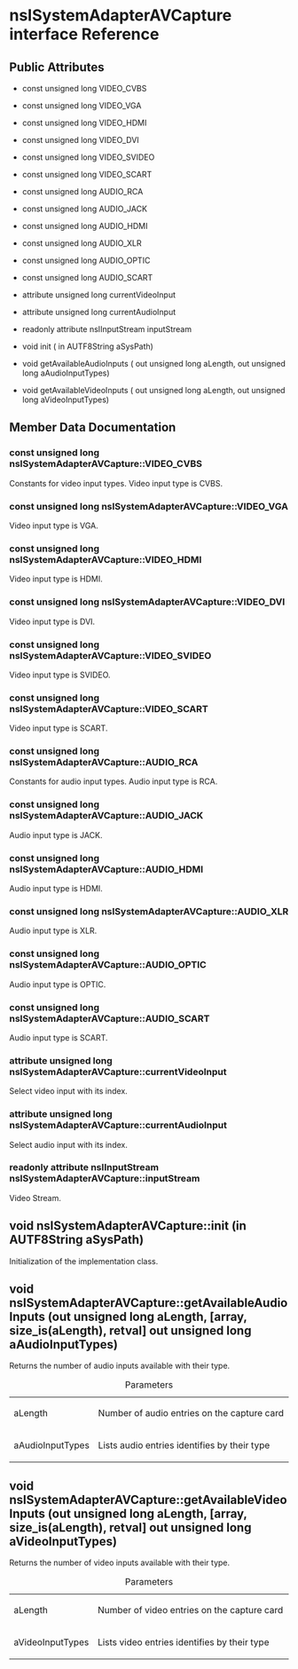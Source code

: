 nsISystemAdapterAVCapture interface Reference
=============================================

Public Attributes
-----------------

-   const unsigned long VIDEO\_CVBS

<!-- -->

-   const unsigned long VIDEO\_VGA

<!-- -->

-   const unsigned long VIDEO\_HDMI

<!-- -->

-   const unsigned long VIDEO\_DVI

<!-- -->

-   const unsigned long VIDEO\_SVIDEO

<!-- -->

-   const unsigned long VIDEO\_SCART

<!-- -->

-   const unsigned long AUDIO\_RCA

<!-- -->

-   const unsigned long AUDIO\_JACK

<!-- -->

-   const unsigned long AUDIO\_HDMI

<!-- -->

-   const unsigned long AUDIO\_XLR

<!-- -->

-   const unsigned long AUDIO\_OPTIC

<!-- -->

-   const unsigned long AUDIO\_SCART

<!-- -->

-   attribute unsigned long currentVideoInput

<!-- -->

-   attribute unsigned long currentAudioInput

<!-- -->

-   readonly attribute nsIInputStream inputStream

-   void init ( in AUTF8String aSysPath)

<!-- -->

-   void getAvailableAudioInputs ( out unsigned long aLength, out unsigned long aAudioInputTypes)

<!-- -->

-   void getAvailableVideoInputs ( out unsigned long aLength, out unsigned long aVideoInputTypes)

Member Data Documentation
-------------------------

### const unsigned long nsISystemAdapterAVCapture::VIDEO\_CVBS

Constants for video input types. Video input type is CVBS.

### const unsigned long nsISystemAdapterAVCapture::VIDEO\_VGA

Video input type is VGA.

### const unsigned long nsISystemAdapterAVCapture::VIDEO\_HDMI

Video input type is HDMI.

### const unsigned long nsISystemAdapterAVCapture::VIDEO\_DVI

Video input type is DVI.

### const unsigned long nsISystemAdapterAVCapture::VIDEO\_SVIDEO

Video input type is SVIDEO.

### const unsigned long nsISystemAdapterAVCapture::VIDEO\_SCART

Video input type is SCART.

### const unsigned long nsISystemAdapterAVCapture::AUDIO\_RCA

Constants for audio input types. Audio input type is RCA.

### const unsigned long nsISystemAdapterAVCapture::AUDIO\_JACK

Audio input type is JACK.

### const unsigned long nsISystemAdapterAVCapture::AUDIO\_HDMI

Audio input type is HDMI.

### const unsigned long nsISystemAdapterAVCapture::AUDIO\_XLR

Audio input type is XLR.

### const unsigned long nsISystemAdapterAVCapture::AUDIO\_OPTIC

Audio input type is OPTIC.

### const unsigned long nsISystemAdapterAVCapture::AUDIO\_SCART

Audio input type is SCART.

### attribute unsigned long nsISystemAdapterAVCapture::currentVideoInput

Select video input with its index.

### attribute unsigned long nsISystemAdapterAVCapture::currentAudioInput

Select audio input with its index.

### readonly attribute nsIInputStream nsISystemAdapterAVCapture::inputStream

Video Stream.

void nsISystemAdapterAVCapture::init (in AUTF8String aSysPath)
--------------------------------------------------------------

Initialization of the implementation class.

void nsISystemAdapterAVCapture::getAvailableAudioInputs (out unsigned long aLength, \[array, size\_is(aLength), retval\] out unsigned long aAudioInputTypes)
------------------------------------------------------------------------------------------------------------------------------------------------------------

Returns the number of audio inputs available with their type.

<table>
<caption>Parameters</caption>
<colgroup>
<col width="20%" />
<col width="80%" />
</colgroup>
<tbody>
<tr class="odd">
<td align="left">aLength</td>
<td align="left"><p>Number of audio entries on the capture card</p></td>
</tr>
<tr class="even">
<td align="left">aAudioInputTypes</td>
<td align="left"><p>Lists audio entries identifies by their type</p></td>
</tr>
</tbody>
</table>

void nsISystemAdapterAVCapture::getAvailableVideoInputs (out unsigned long aLength, \[array, size\_is(aLength), retval\] out unsigned long aVideoInputTypes)
------------------------------------------------------------------------------------------------------------------------------------------------------------

Returns the number of video inputs available with their type.

<table>
<caption>Parameters</caption>
<colgroup>
<col width="20%" />
<col width="80%" />
</colgroup>
<tbody>
<tr class="odd">
<td align="left">aLength</td>
<td align="left"><p>Number of video entries on the capture card</p></td>
</tr>
<tr class="even">
<td align="left">aVideoInputTypes</td>
<td align="left"><p>Lists video entries identifies by their type</p></td>
</tr>
</tbody>
</table>


